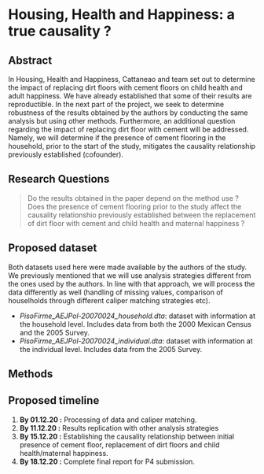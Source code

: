 # **Housing, Health and Happiness: a true causality ?**

## Abstract
In Housing, Health and Happiness, Cattaneao and team set out to determine the impact of replacing dirt floors with cement floors on child health and adult happiness. We have already established that some of their results are reproductible. In the next part of the project, we seek to determine robustness of the results obtained by the authors by conducting the same analysis but using other methods. Furthermore, an additional question regarding the impact of replacing dirt floor with cement will be addressed. Namely, we will determine if the presence of cement flooring in the household, prior to the start of the study, mitigates the causality relationship previously established (cofounder).  

## Research Questions
> Do the results obtained in the paper depend on the method use ? 
> Does the presence of cement flooring prior to the study affect the causality relationshio previously established between the replacement of dirt floor with cement and child health and maternal happiness ? 

## Proposed dataset
Both datasets used here were made available by the authors of the study. We previously mentioned that we will use analysis strategies different from the ones used by the authors. In line with that approach, we will process the data differently as well (handling of missing values, comparison of houselholds through different caliper matching strategies etc). 
- *PisoFirme_AEJPol-20070024_household.dta*: dataset with information at the household level. Includes data from both the 2000 Mexican Census and the 2005 Survey. 
- *PisoFirme_AEJPol-20070024_individual.dta*: dataset with information at the individual level. Includes data from the 2005 Survey.

## Methods

## Proposed timeline
1. **By 01.12.20 :** Processing of data and caliper matching. 
2. **By 11.12.20 :** Results replication with other analysis strategies 
3. **By 15.12.20 :** Establishing the causality relationship between initial presence of cement floor, replacement of dirt floors and child health/maternal happiness. 
4. **By 18.12.20 :** Complete final report for P4 submission.

